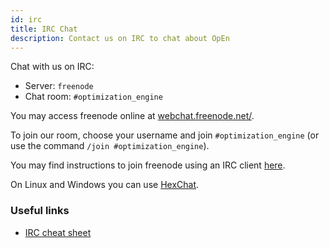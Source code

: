 ```yaml
---
id: irc
title: IRC Chat
description: Contact us on IRC to chat about OpEn
---
```


Chat with us on IRC:

- Server: `freenode`
- Chat room: `#optimization_engine`

You may access freenode online at [webchat.freenode.net/](https://webchat.freenode.net/?channels=%23optimization_engine).

To join our room, choose your username and join `#optimization_engine` (or use the command `/join #optimization_engine`).

You may find instructions to join freenode using an IRC client [here](https://freenode.net/kb/answer/chat).

On Linux and Windows you can use [HexChat](https://hexchat.github.io).

### Useful links

- [IRC cheat sheet](https://gist.github.com/xero/2d6e4b061b4ecbeb9f99)
